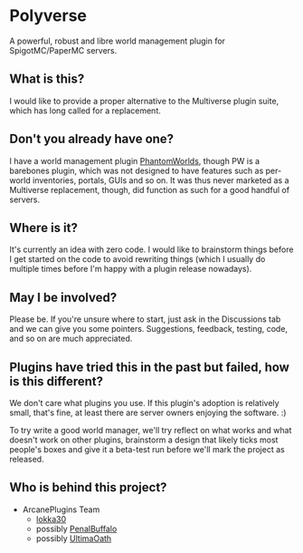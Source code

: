 # Polyverse

A powerful, robust and libre world management plugin for SpigotMC/PaperMC servers.

## What is this?

I would like to provide a proper alternative to the Multiverse plugin suite, which has long called for a replacement.

## Don't you already have one?

I have a world management plugin [PhantomWorlds](https://github.com/lokka30/PhantomWorlds), though PW is a barebones plugin, which was not designed to have features such as per-world inventories, portals, GUIs and so on. It was thus never marketed as a Multiverse replacement, though, did function as such for a good handful of servers.

## Where is it?

It's currently an idea with zero code. I would like to brainstorm things before I get started on the code to avoid rewriting things (which I usually do multiple times before I'm happy with a plugin release nowadays).

## May I be involved?

Please be. If you're unsure where to start, just ask in the Discussions tab and we can give you some pointers. Suggestions, feedback, testing, code, and so on are much appreciated.

## Plugins have tried this in the past but failed, how is this different?

We don't care what plugins you use. If this plugin's adoption is relatively small, that's fine, at least there are server owners enjoying the software. :)

To try write a good world manager, we'll try reflect on what works and what doesn't work on other plugins, brainstorm a design that likely ticks most people's boxes and give it a beta-test run before we'll mark the project as released.

## Who is behind this project?

- ArcanePlugins Team
  - [lokka30](https://github.com/lokka30)
  - possibly [PenalBuffalo](https://github.com/stumper66)
  - possibly [UltimaOath](https://github.com/UltimaOath)
